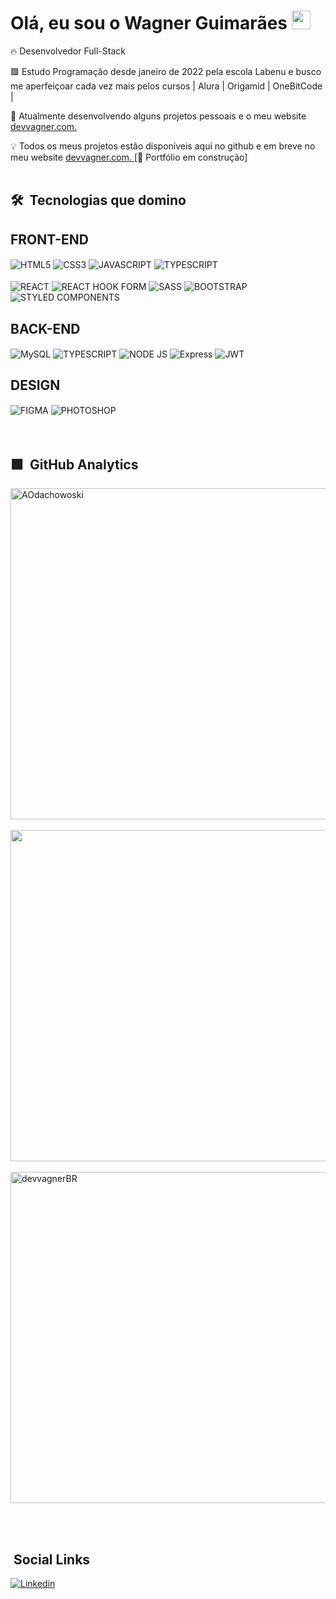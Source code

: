<h1> Olá, eu sou o Wagner Guimarães  <img src='https://raw.githubusercontent.com/kaueMarques/kaueMarques/master/hi.gif' width='30px' /> </h1> 

 🔥 Desenvolvedor Full-Stack  
 
 🟩 Estudo Programação desde janeiro de 2022 pela escola Labenu e busco me aperfeiçoar cada vez mais pelos cursos | Alura | Origamid | OneBitCode | 
 
 🔭 Atualmente desenvolvendo alguns projetos pessoais e o meu website  <a href='https://devvagner.com/' > devvagner.com. </a>

💡 Todos os meus projetos estão disponíveis aqui no github e em breve no meu website <a href='https://devvagner.com/' > devvagner.com. </a> [🚨 Portfólio em construção]
<br><br>

## 🛠️ &nbsp;Tecnologias que domino

## FRONT-END
<div style="display: 'inline-block'">
<img align='center' alt='HTML5' src='https://img.shields.io/badge/HTML5-E34F26?style=for-the-badge&logo=html5&logoColor=white'>
<img align='center' alt='CSS3' src='https://img.shields.io/badge/CSS3-1572B6?style=for-the-badge&logo=css3&logoColor=white'>
<img align='center' alt='JAVASCRIPT' src='https://img.shields.io/badge/JavaScript-F7DF1E?style=for-the-badge&logo=javascript&logoColor=black'>
<img align='center' alt='TYPESCRIPT' src='https://img.shields.io/badge/TypeScript-007ACC?style=for-the-badge&logo=typescript&logoColor=white'>
  <br><br>
<img align='center' alt='REACT' src='https://img.shields.io/badge/React-20232A?style=for-the-badge&logo=react&logoColor=61DAFB'>
<img align='center' alt='REACT HOOK FORM' src='https://img.shields.io/badge/React%20Hook%20Form-%23EC5990.svg?style=for-the-badge&logo=reacthookform&logoColor=white'>
<img align='center' alt='SASS' src='https://img.shields.io/badge/Sass-CC6699?style=for-the-badge&logo=sass&logoColor=white'>
<img align='center' alt='BOOTSTRAP' src='https://img.shields.io/badge/Bootstrap-563D7C?style=for-the-badge&logo=bootstrap&logoColor=white'>
<img align='center' alt='STYLED COMPONENTS' src='https://img.shields.io/badge/styled--components-DB7093?style=for-the-badge&logo=styled-components&logoColor=black'>

 
 ## BACK-END
 <img align='center' alt='MySQL' src='https://img.shields.io/badge/mysql-%2300f.svg?style=for-the-badge&logo=mysql&logoColor=black'> 
 <img align='center' alt='TYPESCRIPT' src='https://img.shields.io/badge/TypeScript-007ACC?style=for-the-badge&logo=typescript&logoColor=white'>
 <img align='center' alt='NODE JS' src='https://img.shields.io/badge/node.js-6DA55F?style=for-the-badge&logo=node.js&logoColor=white'>
 <img align='center' alt='Express' src='https://img.shields.io/badge/express.js-%23404d59.svg?style=for-the-badge&logo=express&logoColor=%2361DAFB'>
 <img align='center' alt='JWT' src='https://img.shields.io/badge/JWT-black?style=for-the-badge&logo=JSON%20web%20tokens'>

 ## DESIGN
 
<img align='center' alt='FIGMA' src='https://img.shields.io/badge/Figma-F24E1E?style=for-the-badge&logo=figma&logoColor=white'>
<img align='center' alt='PHOTOSHOP' src='https://img.shields.io/badge/Adobe%20Photoshop-31A8FF?style=for-the-badge&logo=Adobe%20Photoshop&logoColor=black'>
 
  </div> 
 <br><br>
 
## 🟩 &nbsp;GitHub Analytics

<div style="display: 'flex'">
<img width='530em' align="center"
    src="https://github-readme-stats.vercel.app/api/top-langs?username=devvagnerBR&show_icons=true&locale=en&bg_color=0d1117&text_color=ffffff&layout=compact"
    alt="AOdachowoski" 
    bg_color=#808080/>
   <br><br>
<img width="530em"  src="https://github-readme-stats.vercel.app/api?username=devvagnerBR&count_private=true&theme=radical"/>
   <br><br>
<img width='530em' align="center" src="https://github-readme-streak-stats.herokuapp.com/?user=devvagnerBR&theme=dark&background=0d1117&date_format=M%20j%5B%2C%20Y%5D" alt="devvagnerBR" />
 </div>
 
   <br><br>


## &nbsp;Social Links

[![Linkedin](https://img.shields.io/badge/LinkedIn-0077B5?style=for-the-badge&logo=linkedin&logoColor=white)](https://www.linkedin.com/in/devvagner/) 


